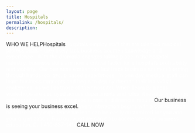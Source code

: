 ```yaml
---
layout: page
title: Hospitals
permalink: /hospitals/
description:
---
```

WHO WE HELPHospitals<span style="color: #fff;">Hospitals employ staff that are talented medical professionals – they likely lack business acumen knowledge and experience.  With the dramatic changes taking place in the hospital industry, business skills are now a critical factor for a hospital’s profitability and viability.  Our business workshops fast track business acumen learning through hands-on, group based experiences.  In one day, medical staff can learn business concepts and begin to deploy them to their individual challenges, as well as those of their hospital. When Team Business workshops are deployed across departments and roles, it results in stronger collaboration, driving better patient care and financial results.</span>Our business is seeing your business excel.<span style="color: #fff;">Every interaction begins with a conversation because every experience we lead can be easily customized for you and your organization. Find out what we can do to accelerate your business education. Call 410-837-1414</span>CALL NOW
